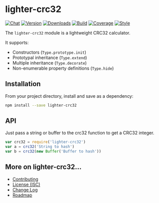 # lighter-crc32
[![Chat](https://badges.gitter.im/chat.svg)](//gitter.im/lighterio/public)
[![Version](https://img.shields.io/npm/v/lighter-crc32.svg)](//www.npmjs.com/package/lighter-crc32)
[![Downloads](https://img.shields.io/npm/dm/lighter-crc32.svg)](//www.npmjs.com/package/lighter-crc32)
[![Build](https://img.shields.io/travis/lighterio/lighter-crc32.svg)](//travis-ci.org/lighterio/lighter-crc32)
[![Coverage](https://img.shields.io/coveralls/lighterio/lighter-crc32/master.svg)](//coveralls.io/r/lighterio/lighter-crc32)
[![Style](https://img.shields.io/badge/code%20style-standard-brightgreen.svg)](//www.npmjs.com/package/standard)

The `lighter-crc32` module is a lightweight CRC32 calculator.

It supports:
* Constructors (`Type.prototype.init`)
* Prototypal inheritance (`Type.extend`)
* Multiple inheritance (`Type.decorate`)
* Non-enumerable property definitions (`Type.hide`)


## Installation

From your project directory, install and save as a dependency:
```bash
npm install --save lighter-crc32
```


## API

Just pass a string or buffer to the crc32 function to get a CRC32 integer.

```javascript
var crc32 = require('lighter-crc32')
var a = crc32('String to hash')
var b = crc32(new Buffer('Buffer to hash'))
```


## More on lighter-crc32...
* [Contributing](//github.com/lighterio/lighter-crc32/blob/master/CONTRIBUTING.md)
* [License (ISC)](//github.com/lighterio/lighter-crc32/blob/master/LICENSE.md)
* [Change Log](//github.com/lighterio/lighter-crc32/blob/master/CHANGELOG.md)
* [Roadmap](//github.com/lighterio/lighter-crc32/blob/master/ROADMAP.md)
